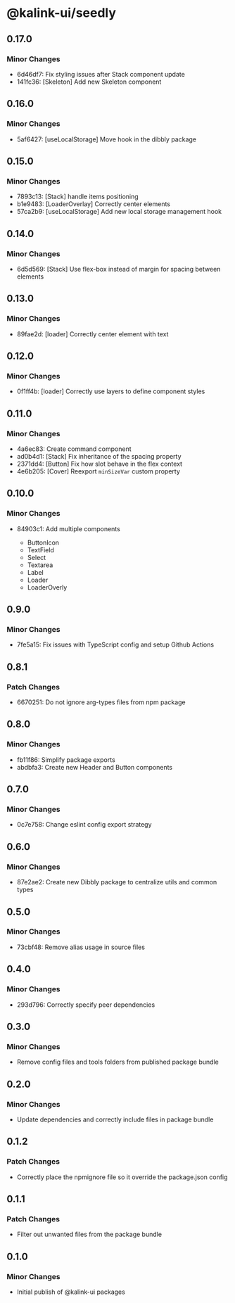 # @kalink-ui/seedly

## 0.17.0

### Minor Changes

- 6d46df7: Fix styling issues after Stack component update
- 141fc36: [Skeleton] Add new Skeleton component

## 0.16.0

### Minor Changes

- 5af6427: [useLocalStorage] Move hook in the dibbly package

## 0.15.0

### Minor Changes

- 7893c13: [Stack] handle items positioning
- b1e9483: [LoaderOverlay] Correctly center elements
- 57ca2b9: [useLocalStorage] Add new local storage management hook

## 0.14.0

### Minor Changes

- 6d5d569: [Stack] Use flex-box instead of margin for spacing between elements

## 0.13.0

### Minor Changes

- 89fae2d: [loader] Correctly center element with text

## 0.12.0

### Minor Changes

- 0f1ff4b: [loader] Correctly use layers to define component styles

## 0.11.0

### Minor Changes

- 4a6ec83: Create command component
- ad0b4d1: [Stack] Fix inheritance of the spacing property
- 2371dd4: [Button] Fix how slot behave in the flex context
- 4e6b205: [Cover] Reexport `minSizeVar` custom property

## 0.10.0

### Minor Changes

- 84903c1: Add multiple components

  - ButtonIcon
  - TextField
  - Select
  - Textarea
  - Label
  - Loader
  - LoaderOverly

## 0.9.0

### Minor Changes

- 7fe5a15: Fix issues with TypeScript config and setup Github Actions

## 0.8.1

### Patch Changes

- 6670251: Do not ignore arg-types files from npm package

## 0.8.0

### Minor Changes

- fb11f86: Simplify package exports
- abdbfa3: Create new Header and Button components

## 0.7.0

### Minor Changes

- 0c7e758: Change eslint config export strategy

## 0.6.0

### Minor Changes

- 87e2ae2: Create new Dibbly package to centralize utils and common types

## 0.5.0

### Minor Changes

- 73cbf48: Remove alias usage in source files

## 0.4.0

### Minor Changes

- 293d796: Correctly specify peer dependencies

## 0.3.0

### Minor Changes

- Remove config files and tools folders from published package bundle

## 0.2.0

### Minor Changes

- Update dependencies and correctly include files in package bundle

## 0.1.2

### Patch Changes

- Correctly place the npmignore file so it override the package.json config

## 0.1.1

### Patch Changes

- Filter out unwanted files from the package bundle

## 0.1.0

### Minor Changes

- Initial publish of @kalink-ui packages
